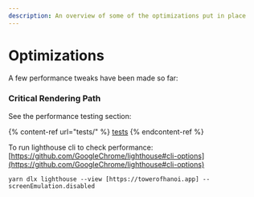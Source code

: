 ```yaml
---
description: An overview of some of the optimizations put in place
---
```


# Optimizations

A few performance tweaks have been made so far:

### Critical Rendering Path 









See the performance testing section: 

{% content-ref url="tests/" %}
[tests](tests/)
{% endcontent-ref %}





To run lighthouse cli to check performance: [https://github.com/GoogleChrome/lighthouse#cli-options](https://github.com/GoogleChrome/lighthouse#cli-options)

`yarn dlx lighthouse --view [https://towerofhanoi.app] --screenEmulation.disabled`
